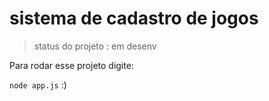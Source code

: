 # sistema de cadastro de jogos #
> status do projeto :  em desenv

Para rodar esse projeto digite:

``` node app.js ```
:)